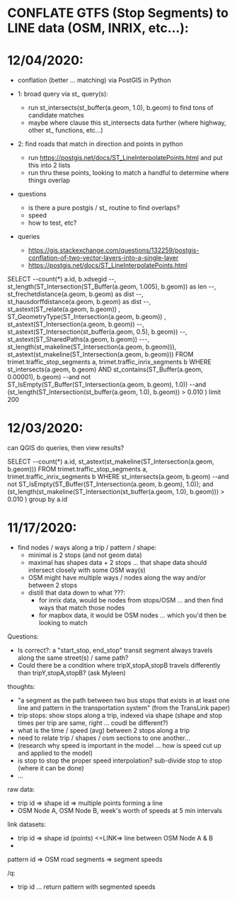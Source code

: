 CONFLATE GTFS (Stop Segments) to LINE data (OSM, INRIX, etc...):
================================================================

12/04/2020:
===========
 - conflation (better ... matching) via PostGIS in Python
  - 1: broad query via st_ query(s):
    - run st_intersects(st_buffer(a.geom, 1.0), b.geom) to find tons of candidate matches 
    - maybe where clause this st_intersects data further (where highway, other st_ functions, etc...)
  - 2: find roads that match in direction and points in python
    - run https://postgis.net/docs/ST_LineInterpolatePoints.html and put this into 2 lists
    - run thru these points, looking to match a handful to determine where things overlap

  - questions
    - is there a pure postgis / st_ routine to find overlaps?
    - speed
    - how to test, etc?

  - queries
    - https://gis.stackexchange.com/questions/132259/postgis-conflation-of-two-vector-layers-into-a-single-layer
    - https://postgis.net/docs/ST_LineInterpolatePoints.html

SELECT --count(*)
a.id, b.xdsegid
--, st_length(ST_Intersection(ST_Buffer(a.geom, 1.005), b.geom)) as len
--, st_frechetdistance(a.geom, b.geom) as dist
--, st_hausdorffdistance(a.geom, b.geom) as dist
--, st_astext(ST_relate(a.geom, b.geom))
, ST_GeometryType(ST_Intersection(a.geom, b.geom))
, st_astext(ST_Intersection(a.geom, b.geom)) 
--, st_astext(ST_Intersection(st_buffer(a.geom, 0.5), b.geom)) 
--, st_astext(ST_SharedPaths(a.geom, b.geom))
---, st_length(st_makeline(ST_Intersection(a.geom, b.geom))), st_astext(st_makeline(ST_Intersection(a.geom, b.geom)))
FROM trimet.traffic_stop_segments a, trimet.traffic_inrix_segments b 
WHERE st_intersects(a.geom, b.geom) 
AND   st_contains(ST_Buffer(a.geom, 0.00001), b.geom)
--and not ST_IsEmpty(ST_Buffer(ST_Intersection(a.geom, b.geom), 1.0))
--and (st_length(ST_Intersection(st_buffer(a.geom, 1.0), b.geom)) > 0.010 )
limit 200


12/03/2020:
===========
can QGIS do queries, then view results? 

SELECT --count(*)
a.id, st_astext(st_makeline(ST_Intersection(a.geom, b.geom)))
FROM trimet.traffic_stop_segments a, trimet.traffic_inrix_segments b
WHERE st_intersects(a.geom, b.geom)
--and not ST_IsEmpty(ST_Buffer(ST_Intersection(a.geom, b.geom), 1.0));
and (st_length(st_makeline(ST_Intersection(st_buffer(a.geom, 1.0), b.geom))) > 0.010 )
group by a.id



11/17/2020:
===========
 - find nodes / ways along a trip / pattern / shape:
   - minimal is 2 stops (and not geom data)
   - maximal has shapes data + 2 stops ... that shape data should intersect closely with some OSM way(s)
   - OSM might have multiple ways / nodes along the way and/or between 2 stops
   - distill that data down to what ???:
     - for inrix data, would be nodes from stops/OSM ... and then find ways that match those nodes
     - for mapbox data, it would be OSM nodes ... which you'd then be looking to match

 Questions:
  - Is correct?: a "start_stop, end_stop" transit segment always travels along the same street(s) / same path?
  - Could there be a condition where tripX,stopA,stopB travels differently than tripY,stopA,stopB?  (ask Myleen)


thoughts:
 - "a segment as the path between two bus stops that exists in at least one line and pattern in the transportation system" (from the TransLink paper)
 - trip stops: show stops along a trip, indexed via shape (shape and stop times per trip are same, right ... coudl be different?)
 - what is the time / speed (avg) between 2 stops along a trip
 - need to relate trip / shapes / osm sections to one another...
 - (research why speed is important in the model ... how is speed cut up and applied to the model)
 - is stop to stop the proper speed interpolation?  sub-divide stop to stop (where it can be done)
 - ...


raw data:
 - trip id => shape id => multiple points forming a line
 - OSM Node A, OSM Node B, week's worth of speeds at 5 min intervals
 
link datasets:
 - trip id => shape id (points) <=LINK=> line between OSM Node A & B
 - 
  
pattern id => OSM road segments => segment speeds

/q: 
 - trip id ... return pattern with segmented speeds